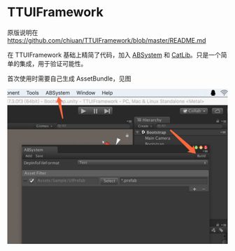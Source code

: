 # TTUIFramework
原版说明在 https://github.com/chiuan/TTUIFramework/blob/master/README.md

在 TTUIFramework 基础上精简了代码，加入 [ABSystem](https://github.com/tangzx/ABSystem) 和 [CatLib](http://catlib.io/)。只是一个简单的集成，用于验证可能性。

首次使用时需要自己生成 AssetBundle，见图

![20180215](20180215.png)